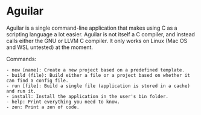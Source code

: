 # Aguilar


Aguilar is a single command-line application that makes using C as a scripting language a lot easier. Aguilar is not itself a C compiler, and instead calls either the GNU or LLVM C compiler. It only works on Linux (Mac OS and WSL untested) at the moment.

Commands:

    - new [name]: Create a new project based on a predefined template.
    - build (file): Build either a file or a project based on whether it can find a config file.
    - run [file]: Build a single file (application is stored in a cache) and run it.
    - install: Install the application in the user's bin folder.
    - help: Print everything you need to know.
    - zen: Print a zen of code.
